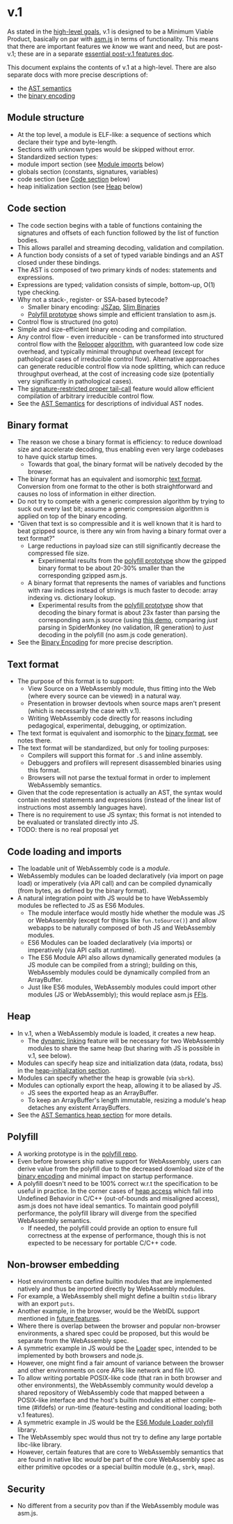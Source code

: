 # v.1

As stated in the [high-level goals](HighLevelGoals.md), v.1 is designed to be a 
Minimum Viable Product, basically on par with [asm.js](http://asmjs.org/) in terms
of functionality. This means that there are important features we *know* we want 
and need, but are post-v.1; these are in a separate [essential post-v.1 features doc](EssentialPostV1Features.md).

This document explains the contents of v.1 at a high-level.  There are also separate docs with more 
precise descriptions of:
 * the [AST semantics](AstSemantics.md) 
 * the [binary encoding](BinaryEncoding.md)
 
## Module structure
 * At the top level, a module is ELF-like: a sequence of sections which declare their type and byte-length.
 * Sections with unknown types would be skipped without error. 
 * Standardized section types:
  * module import section (see [Module imports](V1.md#module-imports) below)
  * globals section (constants, signatures, variables)
  * code section (see [Code section](V1.md#code-section) below)
  * heap initialization section (see [Heap](V1.md#heap) below)

## Code section
 * The code section begins with a table of functions containing the signatures and 
   offsets of each function followed by the list of function bodies.
  * This allows parallel and streaming decoding, validation and compilation.
 * A function body consists of a set of typed variable bindings and an AST closed under these bindings.
  * The AST is composed of two primary kinds of nodes: statements and expressions.
  * Expressions are typed; validation consists of simple, bottom-up, O(1) type checking.
  * Why not a stack-, register- or SSA-based bytecode?
    * Smaller binary encoding: [JSZap](http://research.microsoft.com/en-us/projects/jszap), 
      [Slim Binaries](http://citeseerx.ist.psu.edu/viewdoc/summary?doi=10.1.1.108.1711)
    * [Polyfill prototype](https://github.com/WebAssembly/polyfill) shows simple and efficient translation 
      to asm.js.
 * Control flow is structured (no goto)
  * Simple and size-efficient binary encoding and compilation.
  * Any control flow - even irreducible - can be transformed into structured control flow with the 
    [Relooper](https://github.com/kripken/emscripten/raw/master/docs/paper.pdf)
    [algorithm](http://dl.acm.org/citation.cfm?id=2048224&CFID=670868333&CFTOKEN=46181900), with
    guaranteed low code size overhead, and typically minimal throughput overhead (except for
    pathological cases of irreducible control flow). Alternative approaches can generate reducible
    control flow via node splitting, which can reduce throughput overhead, at the cost of
    increasing code size (potentially very significantly in pathological cases).
  * The [signature-restricted proper tail-call](https://github.com/WebAssembly/spec/blob/master/EssentialPostV1Features.md#signature-restricted-proper-tail-calls) 
    feature would allow efficient compilation of arbitrary irreducible control flow.
 * See the [AST Semantics](AstSemantics.md) for descriptions of individual AST nodes.

## Binary format
* The reason we chose a binary format is efficiency: to reduce download size and accelerate
  decoding, thus enabling even very large codebases to have quick startup times.
  * Towards that goal, the binary format will be natively decoded by the browser.
* The binary format has an equivalent and isomorphic [text format](V1.md#text-format).
  Conversion from one format to the other is both straightforward and causes
  no loss of information in either direction.
* Do not try to compete with a generic compression algorithm by trying to suck out every last bit;
  assume a generic compression algorithm is applied on top of the binary encoding.
* "Given that text is so compressible and it is well known that it is hard to beat gzipped source,
  is there any win from having a binary format over a text format?"
   * Large reductions in payload size can still significantly decrease the compressed file size.
     * Experimental results from the [polyfill prototype](https://github.com/WebAssembly/polyfill) show 
       the gzipped binary format to be about 20-30% smaller than the corresponding gzipped asm.js.
   * A binary format that represents the names of variables and functions with raw indices instead of strings
     is much faster to decode: array indexing vs. dictionary lookup.
      * Experimental results from the [polyfill prototype](https://github.com/WebAssembly/polyfill) show that
        decoding the binary format is about 23x faster than parsing the corresponding asm.js source
        (using [this demo](https://github.com/lukewagner/AngryBotsPacked), comparing *just* parsing
         in SpiderMonkey (no validation, IR generation) to *just* decoding in the polyfill (no asm.js code generation).
* See the [Binary Encoding](BinaryEncoding.md) for more precise description.

## Text format
* The purpose of this format is to support:
  * View Source on a WebAssembly module, thus fitting into the Web (where every source can
    be viewed) in a natural way.
  * Presentation in browser devtools when source maps aren't present (which is necessarily the case with v.1).
  * Writing WebAssembly code directly for reasons including pedagogical, experimental, debugging, or
    optimization.
* The text format is equivalent and isomorphic to the [binary format](V1.md#binary-format), see notes there.
* The text format will be standardized, but only for tooling purposes:
  * Compilers will support this format for `.S` and inline assembly.
  * Debuggers and profilers will represent disassembled binaries using this
    format.
  * Browsers will not parse the textual format in order to implement WebAssembly
    semantics.
* Given that the code representation is actually an AST, the syntax would contain nested
  statements and expressions (instead of the linear list of instructions most assembly languages have).
* There is no requirement to use JS syntax; this format is not intended to be evaluated or translated 
  directly into JS.
* TODO: there is no real proposal yet

## Code loading and imports
 * The loadable unit of WebAssembly code is a *module*.
 * WebAssembly modules can be loaded declaratively (via import on page load) or imperatively (via API call)
   and can be compiled dynamically (from bytes, as defined by the binary format).
 * A natural integration point with JS would be to have WebAssembly modules be reflected to JS
   as ES6 Modules.
   * The module interface would mostly hide whether the module was JS or WebAssembly (except for things 
     like `fun.toSource()`) and allow webapps to be naturally composed of both JS and WebAssembly modules.
   * ES6 Modules can be loaded declaratively (via imports) or imperatively (via API calls at runtime).
   * The ES6 Module API also allows dynamically generated modules (a JS module can be compiled from a string);
     building on this, WebAssembly modules could be dynamically compiled from an ArrayBuffer.
   * Just like ES6 modules, WebAssembly modules could import other modules (JS or WebAssembly); this would
     replace asm.js [FFIs](http://asmjs.org/spec/latest/index.html#external-code-and-data).
 
## Heap
 * In v.1, when a WebAssembly module is loaded, it creates a new heap.
   * The [dynamic linking](FutureFeatures.md#dynamic-linking) feature will be necessary for two
     WebAssembly modules to share the same heap (but sharing with JS is possible in v.1, see below).
 * Modules can specify heap size and initialization data (data, rodata, bss) in the 
   [heap-initialization section](V1.md#module-structure).
 * Modules can specify whether the heap is growable (via `sbrk`).
 * Modules can optionally export the heap, allowing it to be aliased by JS.
   * JS sees the exported heap as an ArrayBuffer.
   * To keep an ArrayBuffer's length immutable, resizing a module's heap detaches any existent ArrayBuffers.
 * See the [AST Semantics heap section](AstSemantics.md#accessing-the-heap) for
   more details.

## Polyfill
 * A working prototype is in the [polyfill repo](https://github.com/WebAssembly/polyfill).
 * Even before browsers ship native support for WebAssembly, users can derive
   value from the polyfill due to the decreased download size of the
   [binary encoding](BinaryEncoding.md) and minimal impact on startup performance.
 * A polyfill doesn't need to be 100% correct w.r.t the specification to be
   useful in practice. In the corner cases of [heap access](AstSemantics.md#accessing-the-heap)
   which fall into Undefined Behavior in C/C++ (out-of-bounds and misaligned
   access), asm.js does not have ideal semantics. To maintain good polyfill
   performance, the polyfill library will diverge from the specified WebAssembly semantics.
   * If needed, the polyfill could provide an option to ensure full correctness
     at the expense of performance, though this is not expected to be necessary
     for portable C/C++ code.
 
## Non-browser embedding
 * Host environments can define builtin modules that are implemented natively and thus be imported 
   directly by WebAssembly modules.
  * For example, a WebAssembly shell might define a builtin `stdio` library with an export `puts`.
  * Another example, in the browser, would be the WebIDL support mentioned in [future features](FutureFeatures.md).
 * Where there is overlap between the browser and popular non-browser environments, a shared spec could be 
   proposed, but this would be separate from the WebAssembly spec.
  * A symmetric example in JS would be the [Loader](http://whatwg.github.io/loader) spec, intended to be
    implemented by both browsers and node.js.
 * However, one might find a fair amount of variance between the browser and other environments
   on core APIs like network and file I/O.
 * To allow writing portable POSIX-like code (that ran in both browser and other environments), the
   WebAssembly community would develop a shared repository of WebAssembly code that mapped between a 
   POSIX-like interface and the host's builtin modules at either compile-time (#ifdefs) or run-time 
   (feature-testing and conditional loading; both v.1 features).
  * A symmetric example in JS would be the [ES6 Module Loader polyfill](https://github.com/ModuleLoader/es6-module-loader) library.
 * The WebAssembly spec would thus not try to define any large portable libc-like library.
  * However, certain features that are core to WebAssembly semantics that are found in native libc 
    *would* be part of the core WebAssembly spec as either primitive opcodes or a special builtin 
    module (e.g., `sbrk`, `mmap`).

## Security
 * No different from a security pov than if the WebAssembly module was asm.js.
